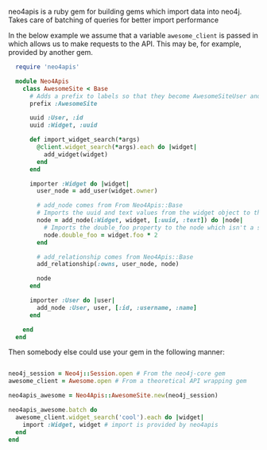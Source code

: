 
neo4apis is a ruby gem for building gems which import data into neo4j.  Takes care of batching of queries for better import performance

In the below example we assume that a variable `awesome_client` is passed in which allows us to make requests to the API.  This may be, for example, provided by another gem.

```ruby
  require 'neo4apis'

  module Neo4Apis
    class AwesomeSite < Base
      # Adds a prefix to labels so that they become AwesomeSiteUser and AwesomeSiteWidget
      prefix :AwesomeSite

      uuid :User, :id
      uuid :Widget, :uuid

      def import_widget_search(*args)
        @client.widget_search(*args).each do |widget|
          add_widget(widget)
        end
      end

      importer :Widget do |widget|
        user_node = add_user(widget.owner)

        # add_node comes from From Neo4Apis::Base
        # Imports the uuid and text values from the widget object to the node 
        node = add_node(:Widget, widget, [:uuid, :text]) do |node|
          # Imports the double_foo property to the node which isn't a simple copy
          node.double_foo = widget.foo * 2
        end

        # add_relationship comes from Neo4Apis::Base
        add_relationship(:owns, user_node, node)

        node
      end

      importer :User do |user|
        add_node :User, user, [:id, :username, :name]
      end

    end
  end
```

Then somebody else could use your gem in the following manner:

```ruby

neo4j_session = Neo4j::Session.open # From the neo4j-core gem
awesome_client = Awesome.open # From a theoretical API wrapping gem

neo4apis_awesome = Neo4Apis::AwesomeSite.new(neo4j_session)

neo4apis_awesome.batch do
  awesome_client.widget_search('cool').each do |widget|
    import :Widget, widget # import is provided by neo4apis
  end
end

```

